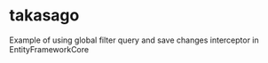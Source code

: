 # takasago
Example of using global filter query and save changes interceptor in EntityFrameworkCore
